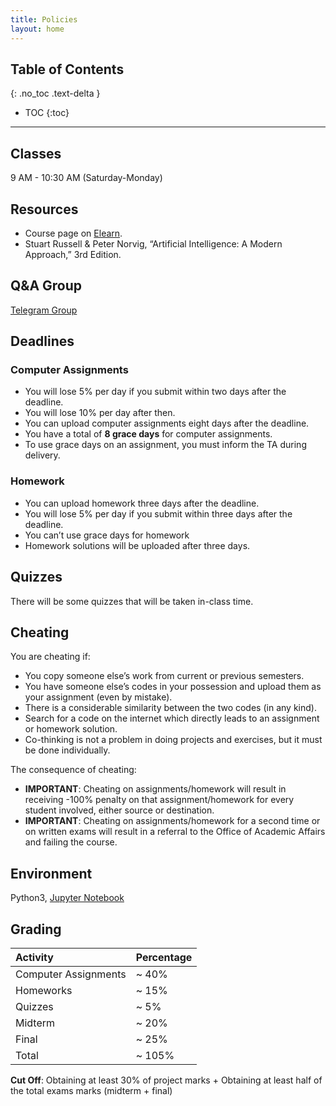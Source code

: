```yaml
---
title: Policies
layout: home
---
```

## Table of Contents
{: .no_toc .text-delta }

- TOC
{:toc}

---

## Classes

9 AM - 10:30 AM (Saturday-Monday)

## Resources

- Course page on [Elearn](https://elearn5.ut.ac.ir/course/view.php?id=14671).
- Stuart Russell & Peter Norvig, “Artificial Intelligence: A Modern Approach,” 3rd Edition.

## Q&A Group

[Telegram Group](https://t.me/+TrOfIGruXE0wMzQ8)

## Deadlines

### Computer Assignments

- You will lose 5% per day if you submit within two days after the deadline.
- You will lose 10% per day after then.
- You can upload computer assignments eight days after the deadline.
- You have a total of **8 grace days** for computer assignments.
- To use grace days on an assignment, you must inform the TA during delivery.

### Homework

- You can upload homework three days after the deadline.
- You will lose 5% per day if you submit within three days after the deadline.
- You can’t use grace days for homework
- Homework solutions will be uploaded after three days.

## Quizzes

There will be some quizzes that will be taken in-class time.

## Cheating 

You are cheating if:
- You copy someone else’s work from current or previous semesters.
- You have someone else’s codes in your possession and upload them as your assignment (even by mistake).
- There is a considerable similarity between the two codes (in any kind).
- Search for a code on the internet which directly leads to an assignment or homework solution.
- Co-thinking is not a problem in doing projects and exercises, but it must be done individually.

The consequence of cheating:
- **IMPORTANT**: Cheating on assignments/homework will result in receiving -100% penalty on that assignment/homework for every student involved, either source or destination.
- **IMPORTANT**: Cheating on assignments/homework for a second time or on written exams will result in a referral to the Office of Academic Affairs and failing the course.

## Environment

Python3, [Jupyter Notebook](https://jupyter.org/)

## Grading

| Activity | Percentage |
|:-------------|:------------------|
| Computer Assignments | ~ 40% |
| Homeworks | ~ 15% |
| Quizzes | ~ 5% |
| Midterm | ~ 20% |
| Final | ~ 25% |
| Total | ~ 105% |

**Cut Off**: Obtaining at least 30% of project marks +
Obtaining at least half of the total exams marks (midterm + final)

